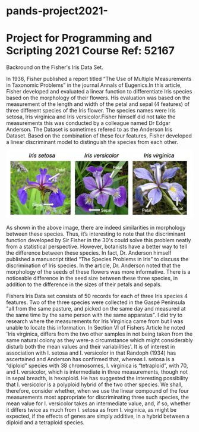 # pands-project2021-
# Project for Programming and Scripting 2021 Course Ref: 52167

Backround on the Fisher's Iris Data Set.

  In 1936, Fisher published a report titled “The Use of Multiple Measurements in Taxonomic Problems” in the journal Annals of Eugenics.In this article, Fisher developed and evaluated a linear function to differentiate Iris species based on the morphology of their flowers. His evaluation was based on the measurement of the length and width of the petal and sepal (4 features) of three different species of the Iris flower. The species names were Iris setosa, Iris virginica and Iris versicolor.Fisher himself did not take the measurements this was conducted by a colleague named Dr Edgar Anderson. The Dataset is sometimes refered to as the Anderson Iris Dataset. Based on the combination of these four features, Fisher developed a linear discriminant model to distinguish the species from each other. 

![](IRIS%20FLOWERS.png)


  As shown in the above image, there are indeed similarities in morphology between these species. Thus, it’s interesting to note that the discriminant function developed by Sir Fisher in the 30's could solve this problem neatly from a statistical perspective. However, botanists have a better way to tell the difference between these species. In fact, Dr. Anderson himself published a manuscript titled “The Species Problems in Iris” to discuss the discrimination of Iris species. In the article, Dr. Anderson noted that the morphology of the seeds of these flowers was more informative. There is a noticeable difference in the seed size between these three species, in addition to the difference in the sizes of their petals and sepals.
  
  
  Fishers Iris Data set consists of 50 records for each of three Iris species 4 features. Two of the three species were collected in the Gaspé Peninsula "all from the same pasture, and picked on the same day and measured at the same time by the same person with the same apparatus". I did try to research where the measurements for Iris Virginica came from but I was unable to locate this information. In Section VI of Fishers Article he noted 'Iris virginica, differs from the two other samples in not being taken from the same natural colony as they were-a  circumstance which might considerably disturb both the mean values and their variabilities'. It is of interest in association with I. setosa and I. versicolor in that Randoph (1934) has ascertained and Anderson has confirmed that, whereas I. setosa is a “diploid” species with 38 chromosomes, I. virginica is “tetraploid”, with 70, and I. versicolor, which is intermediate in three measurements,  though  not in sepal breadth, is hexaploid.  He has suggested the interesting possibility that I. versicolor is a polyploid hybrid of the two other species. We shall, therefore, consider whether, when we  use the linear compound of the four measurements most appropriate for discriminating three such species, the mean value for I. versicolor takes an intermediate value, and, if so, whether it differs twice as much from I. setosa as from I. virginica, as might be expected, if the effects of  genes are simply additive, in a hybrid between a diploid and a tetraploid species. 









